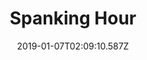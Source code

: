 ---
title: Spanking Hour
artist: Freak Kitchen
date: 2019-01-07T02:09:10.587Z
cover: /upload/1280x1280.jpg
styles:
  - Progressive Metal
links:
  spotify: https://play.spotify.com/album/11YW6Ap21BWAa9zC1x4Ism
  youtube: https://music.youtube.com/playlist?list=OLAK5uy_l9DHeVZoq53r42lhvUga-YrF9HgqmhLds
  applemusic: https://itunes.apple.com/us/album/spanking-hour/634082068?uo=4
  soundcloud: ""
  bandcamp: ""
  deezer: https://www.deezer.com/album/6500218
---
